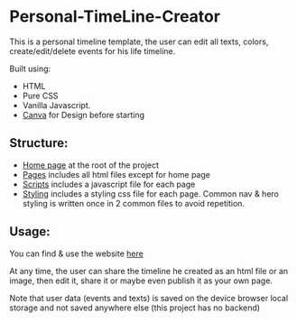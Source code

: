 # Personal-TimeLine-Creator
This is a personal timeline template, the user can edit all texts, colors, create/edit/delete events for his life timeline.

Built using:
- HTML
- Pure CSS
- Vanilla Javascript.
- [Canva](https://www.canva.com/) for Design before starting

## Structure:
- [Home page](./index.html) at the root of the project
- [Pages](./pages/) includes all html files except for home page
- [Scripts](./scripts/) includes a javascript file for each page
- [Styling](./styling/) includes a styling css file for each page. Common nav & hero styling is written once in 2 common files to avoid repetition.


## Usage:
You can find & use the website [here](https://homanydata.github.io/Personal-TimeLine-Creator/)

At any time, the user can share the timeline he created as an html file or an image, then edit it, share it or maybe even publish it as your own page.

Note that user data (events and texts) is saved on the device browser local storage and not saved anywhere else (this project has no backend)
